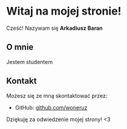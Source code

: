 # Witaj na mojej stronie!

Cześć! Nazywam się **Arkadiusz Baran**

## O mnie
Jestem studentem

## Kontakt
Możesz się ze mną skontaktować przez:
- GitHub: [github.com/woneruz](https://github.com/woneruz)

Dziękuję za odwiedzenie mojej strony! <3 
